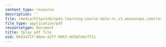 ```yaml
---
content_type: resource
description: ''
file: /media/https%3A/open-learning-course-data-rc.s3.amazonaws.com/res-10-s95-physics-of-covid-19-transmission-fall-2020/6643a72f48eea2f70967dd3d7e0cff11_k_VJo1Vrl6E.pdf
file_type: application/pdf
resourcetype: Document
title: 3play pdf file
uid: 6643a72f-48ee-a2f7-0967-dd3d7e0cff11
---
```


